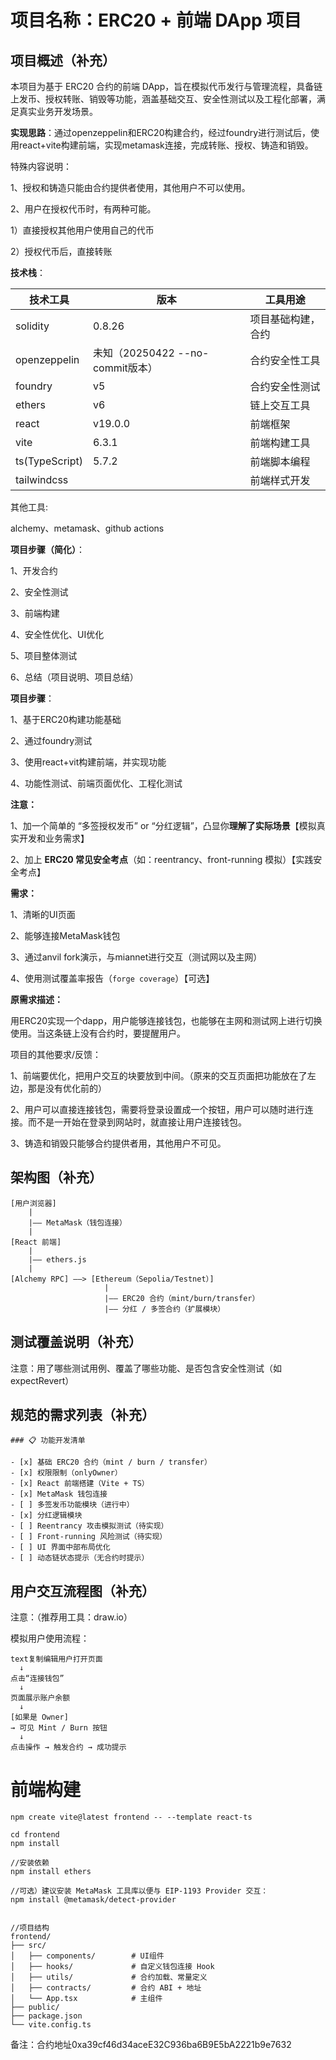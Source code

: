 # 项目名称：ERC20 + 前端 DApp 项目

## 项目概述（补充）

本项目为基于 ERC20 合约的前端 DApp，旨在模拟代币发行与管理流程，具备链上发币、授权转账、销毁等功能，涵盖基础交互、安全性测试以及工程化部署，满足真实业务开发场景。

**实现思路**：通过openzeppelin和ERC20构建合约，经过foundry进行测试后，使用react+vite构建前端，实现metamask连接，完成转账、授权、铸造和销毁。

特殊内容说明：

1、授权和铸造只能由合约提供者使用，其他用户不可以使用。

2、用户在授权代币时，有两种可能。

1）直接授权其他用户使用自己的代币

2）授权代币后，直接转账

**技术栈**：

| 技术工具       | 版本                             | 工具用途           |
| -------------- | -------------------------------- | ------------------ |
| solidity       | 0.8.26                           | 项目基础构建，合约 |
| openzeppelin   | 未知（20250422 --no-commit版本） | 合约安全性工具     |
| foundry        | v5                               | 合约安全性测试     |
| ethers         | v6                               | 链上交互工具       |
| react          | v19.0.0                          | 前端框架           |
| vite           | 6.3.1                            | 前端构建工具       |
| ts(TypeScript) | 5.7.2                            | 前端脚本编程       |
| tailwindcss     |                                  | 前端样式开发       |

其他工具:

alchemy、metamask、github actions

**项目步骤（简化）**：

1、开发合约

2、安全性测试

3、前端构建

4、安全性优化、UI优化

5、项目整体测试

6、总结（项目说明、项目总结）

**项目步骤**：

1、基于ERC20构建功能基础

2、通过foundry测试

3、使用react+vit构建前端，并实现功能

4、功能性测试、前端页面优化、工程化测试

**注意：**

1、加一个简单的 “多签授权发币” or “分红逻辑”，凸显你**理解了实际场景**【模拟真实开发和业务需求】

2、加上 **ERC20 常见安全考点**（如：reentrancy、front-running 模拟）【实践安全考点】

**需求：**

1、清晰的UI页面

2、能够连接MetaMask钱包

3、通过anvil fork演示，与miannet进行交互（测试网以及主网）

4、使用测试覆盖率报告（`forge coverage`）【可选】

**原需求描述：**

用ERC20实现一个dapp，用户能够连接钱包，也能够在主网和测试网上进行切换使用。当这条链上没有合约时，要提醒用户。

项目的其他要求/反馈：

1、前端要优化，把用户交互的块要放到中间。（原来的交互页面把功能放在了左边，那是没有优化前的）

2、用户可以直接连接钱包，需要将登录设置成一个按钮，用户可以随时进行连接。而不是一开始在登录到网站时，就直接让用户连接钱包。

3、铸造和销毁只能够合约提供者用，其他用户不可见。

## 架构图（补充）

```
[用户浏览器]
    |
    |—— MetaMask（钱包连接）
    |
[React 前端]
    |
    |—— ethers.js
    |
[Alchemy RPC] ——> [Ethereum（Sepolia/Testnet）]
                     |
                     |—— ERC20 合约（mint/burn/transfer）
                     |—— 分红 / 多签合约（扩展模块）

```

## 测试覆盖说明（补充）

注意：用了哪些测试用例、覆盖了哪些功能、是否包含安全性测试（如 expectRevert）

## **规范的需求列表（补充）**

```
### 📋 功能开发清单

- [x] 基础 ERC20 合约（mint / burn / transfer）
- [x] 权限限制（onlyOwner）
- [x] React 前端搭建（Vite + TS）
- [x] MetaMask 钱包连接
- [ ] 多签发币功能模块（进行中）
- [x] 分红逻辑模块
- [ ] Reentrancy 攻击模拟测试（待实现）
- [ ] Front-running 风险测试（待实现）
- [ ] UI 界面中部布局优化
- [ ] 动态链状态提示（无合约时提示）
```

## 用户交互流程图（补充）

注意：（推荐用工具：draw.io）

模拟用户使用流程：

```
text复制编辑用户打开页面
  ↓
点击“连接钱包”
  ↓
页面展示账户余额
  ↓
[如果是 Owner]
→ 可见 Mint / Burn 按钮
  ↓
点击操作 → 触发合约 → 成功提示
```





# 前端构建

```
npm create vite@latest frontend -- --template react-ts

cd frontend
npm install

//安装依赖
npm install ethers

//可选）建议安装 MetaMask 工具库以便与 EIP-1193 Provider 交互：
npm install @metamask/detect-provider


//项目结构
frontend/
├── src/
│   ├── components/        # UI组件
│   ├── hooks/             # 自定义钱包连接 Hook
│   ├── utils/             # 合约加载、常量定义
│   ├── contracts/         # 合约 ABI + 地址
│   └── App.tsx            # 主组件
├── public/
├── package.json
└── vite.config.ts

```

备注：合约地址0xa39cf46d34aceE32C936ba6B9E5bA2221b9e7632

